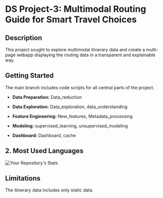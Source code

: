 # DS Project-3: Multimodal Routing Guide for Smart Travel Choices

## Description
This project sought to explore multimodal itinerary data and create a multi-page webapp displaying the routing data in a transparent and explainable way.

## Getting Started

The main branch includes code scripts for all central parts of the project. 

- **Data Preparation:** Data_reduction

- **Data Exploration:** Data_exploration, data_understanding

- **Feature Engineering:** New_features, Metadata_processing

- **Modeling:** supervised_learning, unsupervised_modeling

- **Dashboard:** Dashboard, cache

## 2. Most Used Languages
![Your Repository's Stats](https://github-readme-stats.vercel.app/api/top-langs/?username=LisNux-77&theme=blue-green)

## Limitations
The itinerary data includes only static data.
